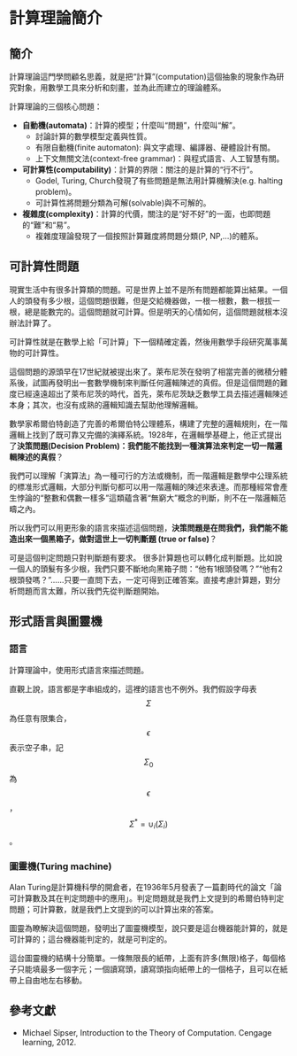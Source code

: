 # 計算理論簡介

## 簡介

計算理論這門學問顧名思義，就是把“計算”\(computation\)這個抽象的現象作為研究對象，用數學工具來分析和刻畫，並為此而建立的理論體系。

計算理論的三個核心問題：

* **自動機\(automata\)**：計算的模型；什麼叫“問題”，什麼叫“解”。
  * 討論計算的數學模型定義與性質。
  * 有限自動機\(finite automaton\): 與文字處理、編譯器、硬體設計有關。
  *  上下文無關文法\(context-free grammar\)：與程式語言、人工智慧有關。
* **可計算性\(computability\)**：計算的界限：關注的是計算的“行不行”。
  *  Godel, Turing, Church發現了有些問題是無法用計算機解決\(e.g. halting problem\)。
  * 可計算性將問題分類為可解\(solvable\)與不可解的。
* **複雜度\(complexity\)**：計算的代價，關注的是“好不好”的一面，也即問題的“難”和“易”。
  * 複雜度理論發現了一個按照計算難度將問題分類\(P, NP,…\)的體系。

## 可計算性問題

現實生活中有很多計算類的問題。可是世界上並不是所有問題都能算出結果。一個人的頭發有多少根，這個問題很難，但是交給機器做，一根一根數，數一根拔一根，總是能數完的。這個問題就可計算。但是明天的心情如何，這個問題就根本沒辦法計算了。

可計算性就是在數學上給「可計算」下一個精確定義，然後用數學手段研究萬事萬物的可計算性。

這個問題的源頭早在17世紀就被提出來了。萊布尼茨在發明了相當完善的微積分體系後，試圖再發明出一套數學機制來判斷任何邏輯陳述的真假。但是這個問題的難度已經遠遠超出了萊布尼茨的時代，首先，萊布尼茨缺乏數學工具去描述邏輯陳述本身；其次，也沒有成熟的邏輯知識去幫助他理解邏輯。

數學家希爾伯特創造了完善的希爾伯特公理體系，構建了完整的邏輯規則，在一階邏輯上找到了既可靠又完備的演繹系統。1928年，在邏輯學基礎上，他正式提出了**決策問題\(Decision Problem\)：我們能不能找到一種演算法來判定一切一階邏輯陳述的真假**？

我們可以理解「演算法」為一種可行的方法或機制，而一階邏輯是數學中公理系統的標准形式邏輯，大部分判斷句都可以用一階邏輯的陳述來表達。而那種經常會產生悖論的“整數和偶數一樣多”這類蘊含著“無窮大”概念的判斷，則不在一階邏輯范疇之內。

所以我們可以用更形象的語言來描述這個問題，**決策問題是在問我們，我們能不能造出來一個黑箱子，做對這世上一切判斷題 \(true or false\)**？

可是這個判定問題只對判斷題有要求。很多計算題也可以轉化成判斷題。比如說一個人的頭髮有多少根，我們只要不斷地向黑箱子問：“他有1根頭發嗎？”“他有2根頭發嗎？”……只要一直問下去，一定可得到正確答案。直接考慮計算題，對分析問題而言太難，所以我們先從判斷題開始。

## 形式語言與圖靈機

### 語言

計算理論中，使用形式語言來描述問題。

直觀上說，語言都是字串組成的，這裡的語言也不例外。我們假設字母表$$\Sigma $$為任意有限集合，$$\epsilon$$表示空子串，記$$\Sigma_0$$為$$\epsilon$$，$$\Sigma^{*}= \cup_i(\Sigma_i)$$。

### 圖靈機\(Turing machine\)

Alan Turing是計算機科學的開倉者，在1936年5月發表了一篇劃時代的論文「論可計算數及其在判定問題中的應用」。判定問題就是我們上文提到的希爾伯特判定問題；可計算數，就是我們上文提到的可以計算出來的答案。

圖靈為瞭解決這個問題，發明出了圖靈機模型，說只要是這台機器能計算的，就是可計算的；這台機器能判定的，就是可判定的。

這台圖靈機的結構十分簡單。一條無限長的紙帶，上面有許多\(無限\)格子，每個格子只能填最多一個字元；一個讀寫頭，讀寫頭指向紙帶上的一個格子，且可以在紙帶上自由地左右移動。



## 參考文獻

* Michael Sipser,  Introduction to the Theory of Computation. Cengage learning, 2012.

